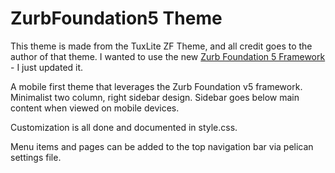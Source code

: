 ZurbFoundation5 Theme
=====================

This theme is made from the TuxLite ZF Theme, and all credit goes to the author of that theme. I wanted to use the new [Zurb Foundation 5 Framework](http://foundation.zurb.com/) - I just updated it.

A mobile first theme that leverages the Zurb Foundation v5 framework. Minimalist two column, 
right sidebar design. Sidebar goes below main content when viewed on mobile devices.

Customization is all done and documented in style.css.

Menu items and pages can be added to the top navigation bar via pelican settings file.

